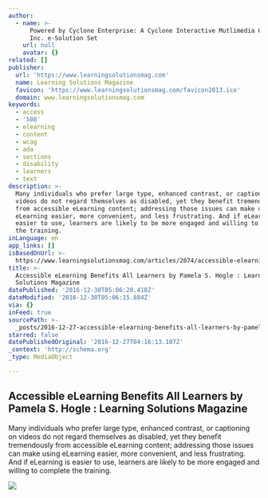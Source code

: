 ```yaml
---
author:
  - name: >-
      Powered by Cyclone Enterprise: A Cyclone Interactive Mutlimedia Group,
      Inc. e-Solution Set
    url: null
    avatar: {}
related: []
publisher:
  url: 'https://www.learningsolutionsmag.com'
  name: Learning Solutions Magazine
  favicon: 'https://www.learningsolutionsmag.com/favicon2013.ico'
  domain: www.learningsolutionsmag.com
keywords:
  - access
  - '508'
  - elearning
  - content
  - wcag
  - ada
  - sections
  - disability
  - learners
  - text
description: >-
  Many individuals who prefer large type, enhanced contrast, or captioning on
  videos do not regard themselves as disabled, yet they benefit tremendously
  from accessible eLearning content; addressing those issues can make using
  eLearning easier, more convenient, and less frustrating. And if eLearning is
  easier to use, learners are likely to be more engaged and willing to complete
  the training.
inLanguage: en
app_links: []
isBasedOnUrl: >-
  https://www.learningsolutionsmag.com/articles/2074/accessible-elearning-benefits-all-learners/pageall
title: >-
  Accessible eLearning Benefits All Learners by Pamela S. Hogle : Learning
  Solutions Magazine
datePublished: '2016-12-30T05:06:20.418Z'
dateModified: '2016-12-30T05:06:15.884Z'
via: {}
inFeed: true
sourcePath: >-
  _posts/2016-12-27-accessible-elearning-benefits-all-learners-by-pamela-s-hogl.md
starred: false
datePublishedOriginal: '2016-12-27T04:16:13.107Z'
_context: 'http://schema.org'
_type: MediaObject

---
```

<article style=""><h1>Accessible eLearning Benefits All Learners by Pamela S. Hogle : Learning Solutions Magazine</h1><p>Many individuals who prefer large type, enhanced contrast, or captioning on videos do not regard themselves as disabled, yet they benefit tremendously from accessible eLearning content; addressing those issues can make using eLearning easier, more convenient, and less frustrating. And if eLearning is easier to use, learners are likely to be more engaged and willing to complete the training.</p><img src="https://www.learningsolutionsmag.com/images/articles/related/id_2074_100.jpg" /></article>
